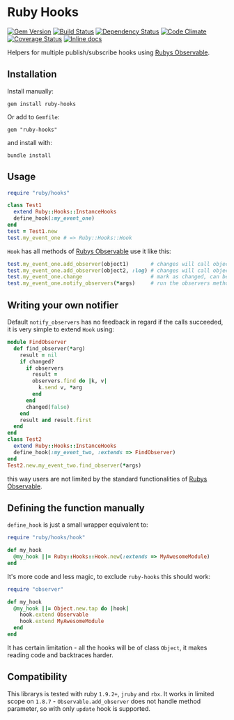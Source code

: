 # Ruby Hooks

[![Gem Version](https://badge.fury.io/rb/ruby-hooks.png)](https://rubygems.org/gems/ruby-hooks)
[![Build Status](https://secure.travis-ci.org/remote-exec/ruby-hooks.png?branch=master)](https://travis-ci.org/remote-exec/ruby-hooks)
[![Dependency Status](https://gemnasium.com/remote-exec/ruby-hooks.png)](https://gemnasium.com/remote-exec/ruby-hooks)
[![Code Climate](https://codeclimate.com/github/remote-exec/ruby-hooks.png)](https://codeclimate.com/github/remote-exec/ruby-hooks)
[![Coverage Status](https://img.shields.io/coveralls/remote-exec/ruby-hooks.svg)](https://coveralls.io/r/remote-exec/ruby-hooks?branch=master)
[![Inline docs](http://inch-ci.org/github/remote-exec/ruby-hooks.png)](http://inch-ci.org/github/remote-exec/ruby-hooks)

Helpers for multiple publish/subscribe hooks using
[Rubys Observable][rubys_observable].

## Installation

Install manually:

    gem install ruby-hooks

Or add to `Gemfile`:

    gem "ruby-hooks"

and install with:

    bundle install

## Usage

```ruby
require "ruby/hooks"

class Test1
  extend Ruby::Hooks::InstanceHooks
  define_hook(:my_event_one)
end
test = Test1.new
test.my_event_one # => Ruby::Hooks::Hook
```

`Hook` has all methods of [Rubys Observable][rubys_observable] use it
like this:

```ruby
test.my_event_one.add_observer(object1)       # changes will call object1.update
test.my_event_one.add_observer(object2, :log) # changes will call object2.log
test.my_event_one.change                      # mark as changed, can be called multiple times
test.my_event_one.notify_observers(*args)     # run the observers methods with given args
```

## Writing your own notifier

Default `notify_observers` has no feedback in regard if the calls
succeeded, it is very simple to extend `Hook` using:

```ruby
module FindObserver
  def find_observer(*arg)
    result = nil
    if changed?
      if observers
        result =
        observers.find do |k, v|
          k.send v, *arg
        end
      end
      changed(false)
    end
    result and result.first
  end
end
class Test2
  extend Ruby::Hooks::InstanceHooks
  define_hook(:my_event_two, :extends => FindObserver)
end
Test2.new.my_event_two.find_observer(*args)
```

this way users are not limited by the standard functionalities of
[Rubys Observable][rubys_observable].

## Defining the function manually

`define_hook` is just a small wrapper equivalent to:


```ruby
require "ruby/hooks/hook"

def my_hook
  @my_hook ||= Ruby::Hooks::Hook.new(:extends => MyAwesomeModule)
end
```

It's more code and less magic, to exclude `ruby-hooks` this should work:

```ruby
require "observer"

def my_hook
  @my_hook ||= Object.new.tap do |hook|
    hook.extend Observable
    hook.extend MyAwesomeModule
  end
end
```

It has certain limitation - all the hooks will be of class `Object`, it
makes reading code and backtraces harder.

## Compatibility

This librarys is tested with ruby `1.9.2+`, `jruby` and `rbx`.
It works in limited scope on `1.8.7` - `Observable.add_observer` does
not handle method parameter, so with only `update` hook is supported.

[rubys_observable]: http://ruby-doc.org/stdlib-1.9.3/libdoc/observer/rdoc/Observable.html
